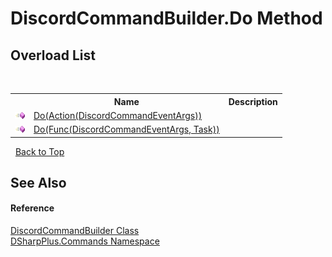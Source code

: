 # DiscordCommandBuilder.Do Method 
 


## Overload List
&nbsp;<table><tr><th></th><th>Name</th><th>Description</th></tr><tr><td>![Public method](media/pubmethod.gif "Public method")</td><td><a href="be081c19-31a8-d8da-ddcb-689e822f927c">Do(Action(DiscordCommandEventArgs))</a></td><td /></tr><tr><td>![Public method](media/pubmethod.gif "Public method")</td><td><a href="047cbec8-730e-9609-e192-9373bbe761b5">Do(Func(DiscordCommandEventArgs, Task))</a></td><td /></tr></table>&nbsp;
<a href="#discordcommandbuilder.do-method">Back to Top</a>

## See Also


#### Reference
<a href="5c4d2a03-4a9f-66c5-8338-a406be9f799e">DiscordCommandBuilder Class</a><br /><a href="fc38a4a5-4979-fd82-c5c3-f5d7b478e6e0">DSharpPlus.Commands Namespace</a><br />